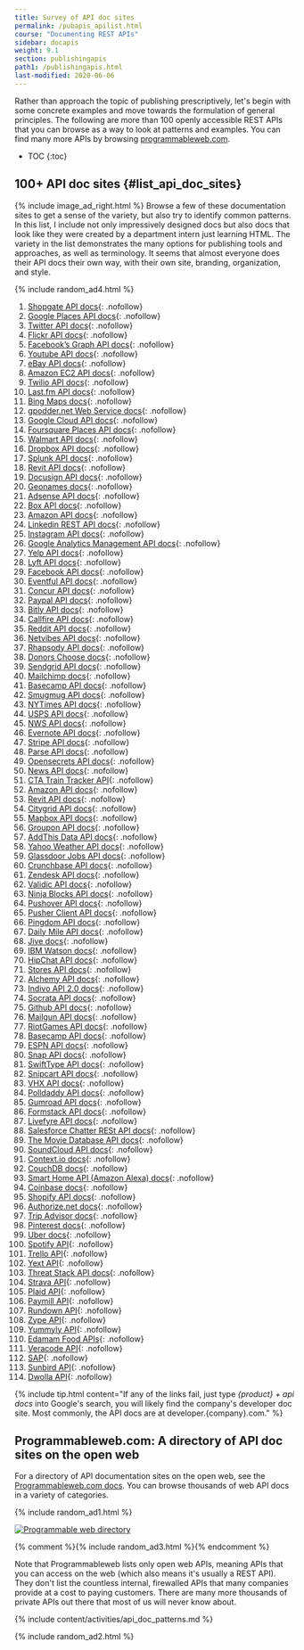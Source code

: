 ```yaml
---
title: Survey of API doc sites
permalink: /pubapis_apilist.html
course: "Documenting REST APIs"
sidebar: docapis
weight: 9.1
section: publishingapis
path1: /publishingapis.html
last-modified: 2020-06-06
---
```


Rather than approach the topic of publishing prescriptively, let's begin with some concrete examples and move towards the formulation of general principles. The following are more than 100 openly accessible REST APIs that you can browse as a way to look at patterns and examples. You can find many more APIs by browsing [programmableweb.com](http://programmableweb.com).

* TOC
{:toc}

## 100+ API doc sites {#list_api_doc_sites}

{% include image_ad_right.html %} Browse a few of these documentation sites to get a sense of the variety, but also try to identify common patterns. In this list, I include not only impressively designed docs but also docs that look like they were created by a department intern just learning HTML. The variety in the list demonstrates the many options for publishing tools and approaches, as well as terminology. It seems that almost everyone does their API docs their own way, with their own site, branding, organization, and style.

{% include random_ad4.html %}

1.  [Shopgate API docs](https://developer.shopgate.com/){: .nofollow}
2.  [Google Places API docs](https://developers.google.com/maps/documentation/places/web-service/overview){: .nofollow}
3.  [Twitter API docs](https://dev.twitter.com/rest/public){: .nofollow}
4.  [Flickr API docs](https://www.flickr.com/services/api/){: .nofollow}
5.  [Facebook’s Graph API docs](https://developers.facebook.com/docs/graph-api/overview){: .nofollow}
6.  [Youtube API docs](https://developers.google.com/youtube/v3/){: .nofollow}
7.  [eBay API docs](https://go.developer.ebay.com/api-documentation){: .nofollow}
8.  [Amazon EC2 API docs](http://docs.aws.amazon.com/AWSEC2/latest/APIReference/Welcome.html){: .nofollow}
9.  [Twilio API docs](https://www.twilio.com/docs/api){: .nofollow}
10.  [Last.fm API docs](https://www.last.fm/api){: .nofollow}
11.  [Bing Maps docs](https://www.microsoft.com/en-us/maps/documentation){: .nofollow}
12.  [gpodder.net Web Service docs](http://gpoddernet.readthedocs.io/en/latest/api/){: .nofollow}
13.  [Google Cloud API docs](https://cloud.google.com/appengine/docs){: .nofollow}
14.  [Foursquare Places API docs](https://developer.foursquare.com/places-api){: .nofollow}
15.  [Walmart API docs](https://developer.walmartlabs.com/){: .nofollow}
16.  [Dropbox API docs](https://www.dropbox.com/developers/documentation){: .nofollow}
17.  [Splunk API docs](http://dev.splunk.com/restapi){: .nofollow}
18.  [Revit API docs](http://www.revitapidocs.com/){: .nofollow}
19.  [Docusign API docs](https://www.docusign.com/developer-center/documentation){: .nofollow}
20.  [Geonames docs](http://www.geonames.org/export/web-services.html){: .nofollow}
21.  [Adsense API docs](https://developers.google.com/adsense/management/){: .nofollow}
22.  [Box API docs](https://developer.box.com/){: .nofollow}
23.  [Amazon API docs](http://docs.aws.amazon.com/AWSEC2/latest/APIReference/Welcome.html){: .nofollow}
24.  [Linkedin REST API docs](https://docs.microsoft.com/en-us/linkedin/){: .nofollow}
25.  [Instagram API docs](https://instagram.com/developer/){: .nofollow}
26.  [Google Analytics Management API docs](https://developers.google.com/analytics/devguides/config/){: .nofollow}
27.  [Yelp API docs](https://www.yelp.com/developers/documentation){: .nofollow}
28.  [Lyft API docs](https://developer.lyft.com/docs/overview){: .nofollow}
29.  [Facebook API docs](https://developers.facebook.com/docs/graph-api){: .nofollow}
30.  [Eventful API docs](http://api.eventful.com/docs){: .nofollow}
31.  [Concur API docs](https://developer.concur.com/docs-and-resources/documentation){: .nofollow}
32.  [Paypal API docs](https://developer.paypal.com/docs/api/){: .nofollow}
33.  [Bitly API docs](http://dev.bitly.com/){: .nofollow}
34.  [Callfire API docs](https://developers.callfire.com/docs.html){: .nofollow}
35.  [Reddit API docs](http://www.reddit.com/dev/api){: .nofollow}
36.  [Netvibes API docs](https://uwa.netvibes.com/docs/Uwa/html/index.html){: .nofollow}
37.  [Rhapsody API docs](https://developer.rhapsody.com/){: .nofollow}
38.  [Donors Choose docs](http://data.donorschoose.org/docs/overview/){: .nofollow}
39.  [Sendgrid API docs](https://docs.sendgrid.com/){: .nofollow}
40.  [Mailchimp docs](http://kb.mailchimp.com/api/){: .nofollow}
41.  [Basecamp API docs](https://github.com/basecamp/bcx-api/){: .nofollow}
42.  [Smugmug API docs](https://smugmug.atlassian.net/wiki/display/API/Home){: .nofollow}
43.  [NYTimes API docs](http://developer.nytimes.com/docs/read/article_search_api_v2){: .nofollow}
44.  [USPS API docs](https://www.usps.com/business/web-tools-apis/track-and-confirm-api.htm){: .nofollow}
45.  [NWS API docs](http://www.nws.noaa.gov/mdl/survey/pgb_survey/dev/rest.php){: .nofollow}
46.  [Evernote API docs](https://dev.evernote.com/doc/){: .nofollow}
47.  [Stripe API docs](https://stripe.com/docs/api){: .nofollow}
48.  [Parse API docs](http://docs.parseplatform.org/rest/guide/){: .nofollow}
49.  [Opensecrets API docs](https://www.opensecrets.org/resources/create/apis.php){: .nofollow}
50.  [News API docs](https://newsapi.org/docs){: .nofollow}
51.  [CTA Train Tracker API](http://www.transitchicago.com/developers/ttdocs/default.aspx){: .nofollow}
52.  [Amazon API docs](http://docs.aws.amazon.com/AlexaWebInfoService/latest/){: .nofollow}
53.  [Revit API docs](https://docs.synapsepay.com/){: .nofollow}
54.  [Citygrid API docs](http://docs.citygridmedia.com/display/citygridv2/CityGrid+APIs){: .nofollow}
55.  [Mapbox API docs](https://www.mapbox.com/developers/api/){: .nofollow}
56.  [Groupon API docs](http://partner-api.groupon.com/help/){: .nofollow}
57.  [AddThis Data API docs](http://www.addthis.com/academy/addthis-data-api/){: .nofollow}
58.  [Yahoo Weather API docs](https://developer.yahoo.com/weather/){: .nofollow}
59.  [Glassdoor Jobs API docs](https://www.glassdoor.com/developer/jobsApiActions.htm){: .nofollow}
60.  [Crunchbase API docs](http://data.crunchbase.com/){: .nofollow}
61.  [Zendesk API docs](https://developer.zendesk.com/documentation/){: .nofollow}
62.  [Validic API docs](https://docs.validic.com/){: .nofollow}
63.  [Ninja Blocks API docs](http://docs.ninja.is/rest/user.html){: .nofollow}
64.  [Pushover API docs](https://pushover.net/api){: .nofollow}
65.  [Pusher Client API docs](https://pusher.com/docs/client_api_guide){: .nofollow}
66.  [Pingdom API docs](https://www.pingdom.com/resources/api){: .nofollow}
67.  [Daily Mile API docs](https://www.dailymile.com/api/documentation){: .nofollow}
68.  [Jive docs](https://developers.jivesoftware.com/api/v3/cloud/rest/){: .nofollow}
69.  [IBM Watson docs](http://www.ibm.com/smarterplanet/us/en/ibmwatson/developercloud/apis/){: .nofollow}
70.  [HipChat API docs](https://www.hipchat.com/docs/apiv2){: .nofollow}
71.  [Stores API docs](https://developer.bigcommerce.com/api/){: .nofollow}
72.  [Alchemy API docs](https://www.ibm.com/watson/alchemy-api.html){: .nofollow}
73.  [Indivo API 2.0 docs](http://docs.indivohealth.org/en/2.0/api.html){: .nofollow}
74.  [Socrata API docs](http://dev.socrata.com/){: .nofollow}
75.  [Github API docs](https://developer.github.com/v3/){: .nofollow}
76.  [Mailgun API docs](https://documentation.mailgun.com/en/latest/index.html){: .nofollow}
77.  [RiotGames API docs](https://developer.riotgames.com/api-methods/){: .nofollow}
78.  [Basecamp API docs](https://github.com/basecamp/bcx-api){: .nofollow}
79.  [ESPN API docs](http://www.espn.com/apis/devcenter/docs/){: .nofollow}
80.  [Snap API docs](https://github.com/mgp25/SC-API/wiki/Snap-API-Documentation){: .nofollow}
81.  [SwiftType API docs](https://swiftype.com/documentation/){: .nofollow}
82.  [Snipcart API docs](http://docs.snipcart.com/api-reference/introduction){: .nofollow}
83.  [VHX API docs](http://dev.vhx.tv/docs/api/){: .nofollow}
84.  [Polldaddy API docs](http://support.polldaddy.com/api/){: .nofollow}
85.  [Gumroad API docs](https://gumroad.com/api){: .nofollow}
86.  [Formstack API docs](http://developers.formstack.com/){: .nofollow}
87.  [Livefyre API docs](http://answers.livefyre.com/developers/api-reference/){: .nofollow}
88.  [Salesforce Chatter RESt API docs](https://developer.salesforce.com/docs/atlas.en-us.chatterapi.meta/chatterapi/){: .nofollow}
89.  [The Movie Database API docs](https://developers.themoviedb.org/3/getting-started){: .nofollow}
90.  [SoundCloud API docs](https://developers.soundcloud.com/docs){: .nofollow}
91.  [Context.io docs](https://docs.context.io/#getting-started){: .nofollow}
92.  [CouchDB docs](http://docs.couchdb.org){: .nofollow}
93.  [Smart Home API (Amazon Alexa) docs](https://developer.amazon.com/docs/device-apis/alexa-interface.html){: .nofollow}
94.  [Coinbase docs](https://developers.coinbase.com/api/v2){: .nofollow}
95.  [Shopify API docs](https://help.shopify.com/api/reference){: .nofollow}
96.  [Authorize.net docs](http://developer.authorize.net/api/reference/index.html){: .nofollow}
97.  [Trip Advisor docs](https://developer-tripadvisor.com/content-api/documentation/){: .nofollow}
98.  [Pinterest docs](https://developers.pinterest.com/docs/getting-started/introduction/){: .nofollow}
99.  [Uber docs](https://developer.uber.com/docs/){: .nofollow}
100.  [Spotify API](https://developer.spotify.com/web-api/){: .nofollow}
101.  [Trello API](https://developers.trello.com/){: .nofollow}
102.  [Yext API](http://developer.yext.com/docs/){: .nofollow}
103.  [Threat Stack API docs](https://apidocs.threatstack.com/v2/){: .nofollow}
104.  [Strava API](https://developers.strava.com/){: .nofollow}
105.  [Plaid API](https://plaid.com/docs/){: .nofollow}
106.  [Paymill API](https://developers.paymill.com/API/index){: .nofollow}
107.  [Rundown API](https://rapidapi.com/therundown/api/therundown?endpoint=5ace93eae4b04378c0ca27ba){: .nofollow}
108.  [Zype API](https://docs.zype.com/reference){: .nofollow}
109.  [Yummyly API](https://developer.yummly.com/){: .nofollow}
110.  [Edamam Food APIs](https://developer.edamam.com/){: .nofollow}
111.  [Veracode API](https://help.veracode.com/reader/LMv_dtSHyb7iIxAQznC~9w/HmF8Z4cz70Rb2y1p39tWDw){: .nofollow}
112.  [SAP](https://help.sap.com/viewer/58f583a7643e48cf944cf554eb961f5b/4.2/en-US){: .nofollow}
113.  [Sunbird API](http://docs.sunbird.org/latest/apis/){: .nofollow}
114.  [Dwolla API](https://docs.dwolla.com/#introduction){: .nofollow}


{% include tip.html content="If any of the links fail, just type <i>{product} + api docs</i> into Google's search, you will likely find the company's developer doc site. Most commonly, the API docs are at developer.{company}.com." %}

## Programmableweb<span>.</span>com: A directory of API doc sites on the open web

For a directory of API documentation sites on the open web, see the [Programmableweb.com docs](http://www.programmableweb.com/apis/directory). You can browse thousands of web API docs in a variety of categories.

{% include random_ad1.html %}

<a rel="nofollow" href="http://www.programmableweb.com/apis/directory" class="noExtIcon"><img src="{{site.media}}/programmableweb.png" alt="Programmable web directory" /></a>

{% comment %}{% include random_ad3.html %}{% endcomment %}

Note that Programmableweb lists only open web APIs, meaning APIs that you can access on the web (which also means it's usually a REST API). They don't list the countless internal, firewalled APIs that many companies provide at a cost to paying customers. There are many more thousands of private APIs out there that most of us will never know about.

{% include content/activities/api_doc_patterns.md %}

{% include random_ad2.html %}
